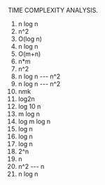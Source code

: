 TIME COMPLEXITY ANALYSIS.

1. n log n
2. n^2
3. O(log n)
4. n log n
5. O(m+n)
6. n*m
7. n^2
8. n log n   ---  n^2
9. n log n   ---  n^2
10. n*m*k
11. log2n
12. log 10 n
13. m log n
14. log m log n
15. log n
16. log n
17. log n
18. 2^n
19. n
20. n^2 --- n
21. n log n
